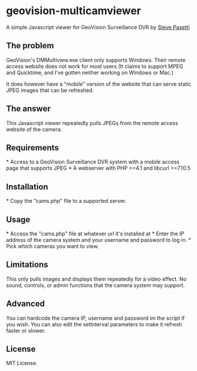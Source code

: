 geovision-multicamviewer
========================

A simple Javascript viewer for GeoVision Surveillance DVR by [Steve Pasetti](stevepasetti.com)

<h2>The problem</h2>
GeoVision's DMMultiview.exe client only supports Windows.  Their remote access website does not work for most users (It claims to support MPEG and Quicktime, and I've gotten neither working on Windows or Mac.)

It does however have a "mobile" version of the website that can serve static JPEG images that can be refreshed.

<h2>The answer</h2>
This Javascript viewer repeatedly pulls JPEGs from the remote access website of the camera.

<h2>Requirements</h2>
* Access to a GeoVision Surveillance DVR system with a mobile access page that supports JPEG
* A webserver with PHP >=4.1 and libcurl >=7.10.5

<h2>Installation</h2>
* Copy the "cams.php" file to a supported server.

<h2>Usage</h2>
* Access the "cams.php" file at whatever url it's installed at
* Enter the IP address of the camera system and your username and password to log in.
* Pick which cameras you want to view.

<h2>Limitations</h2>
This only pulls images and displays them repeatedly for a video effect.  No sound, controls, or admin functions that the camera system may support.

<h2>Advanced</h2>
You can hardcode the camera IP, username and password im the script if you wish.  You can also edit the setInterval parameters to make it refresh faster or slower.

<h2>License</h2>
MIT License.
